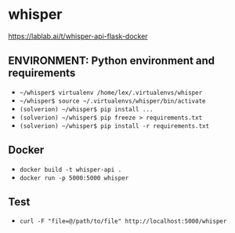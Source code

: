 # whisper

https://lablab.ai/t/whisper-api-flask-docker

## ENVIRONMENT: Python environment and requirements

- `~/whisper$ virtualenv /home/lex/.virtualenvs/whisper`
- `~/whisper$ source ~/.virtualenvs/whisper/bin/activate`
- `(solverion) ~/whisper$ pip install ...`
- `(solverion) ~/whisper$ pip freeze > requirements.txt`
- `(solverion) ~/whisper$ pip install -r requirements.txt`

## Docker

- `docker build -t whisper-api .`
- `docker run -p 5000:5000 whisper`

## Test

- `curl -F "file=@/path/to/file" http://localhost:5000/whisper`

